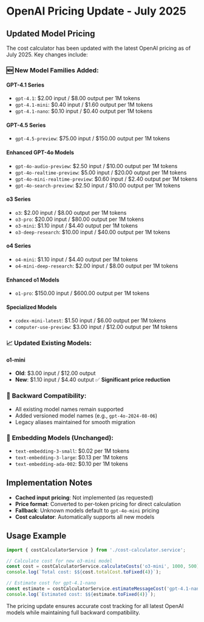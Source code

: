 # OpenAI Pricing Update - July 2025

## Updated Model Pricing

The cost calculator has been updated with the latest OpenAI pricing as of July 2025. Key changes include:

### 🆕 **New Model Families Added:**

#### GPT-4.1 Series
- `gpt-4.1`: $2.00 input / $8.00 output per 1M tokens
- `gpt-4.1-mini`: $0.40 input / $1.60 output per 1M tokens  
- `gpt-4.1-nano`: $0.10 input / $0.40 output per 1M tokens

#### GPT-4.5 Series  
- `gpt-4.5-preview`: $75.00 input / $150.00 output per 1M tokens

#### Enhanced GPT-4o Models
- `gpt-4o-audio-preview`: $2.50 input / $10.00 output per 1M tokens
- `gpt-4o-realtime-preview`: $5.00 input / $20.00 output per 1M tokens
- `gpt-4o-mini-realtime-preview`: $0.60 input / $2.40 output per 1M tokens
- `gpt-4o-search-preview`: $2.50 input / $10.00 output per 1M tokens

#### o3 Series
- `o3`: $2.00 input / $8.00 output per 1M tokens
- `o3-pro`: $20.00 input / $80.00 output per 1M tokens
- `o3-mini`: $1.10 input / $4.40 output per 1M tokens
- `o3-deep-research`: $10.00 input / $40.00 output per 1M tokens

#### o4 Series
- `o4-mini`: $1.10 input / $4.40 output per 1M tokens
- `o4-mini-deep-research`: $2.00 input / $8.00 output per 1M tokens

#### Enhanced o1 Models
- `o1-pro`: $150.00 input / $600.00 output per 1M tokens

#### Specialized Models
- `codex-mini-latest`: $1.50 input / $6.00 output per 1M tokens
- `computer-use-preview`: $3.00 input / $12.00 output per 1M tokens

### 📈 **Updated Existing Models:**

#### o1-mini
- **Old**: $3.00 input / $12.00 output
- **New**: $1.10 input / $4.40 output ✅ **Significant price reduction**

### 🔄 **Backward Compatibility:**
- All existing model names remain supported
- Added versioned model names (e.g., `gpt-4o-2024-08-06`)
- Legacy aliases maintained for smooth migration

### 💾 **Embedding Models (Unchanged):**
- `text-embedding-3-small`: $0.02 per 1M tokens
- `text-embedding-3-large`: $0.13 per 1M tokens  
- `text-embedding-ada-002`: $0.10 per 1M tokens

## Implementation Notes

- **Cached input pricing**: Not implemented (as requested)
- **Price format**: Converted to per-token pricing for direct calculation
- **Fallback**: Unknown models default to `gpt-4o-mini` pricing
- **Cost calculator**: Automatically supports all new models

## Usage Example

```typescript
import { costCalculatorService } from './cost-calculator.service';

// Calculate cost for new o3-mini model
const cost = costCalculatorService.calculateCosts('o3-mini', 1000, 500);
console.log(`Total cost: $${cost.totalCost.toFixed(4)}`);

// Estimate cost for gpt-4.1-nano
const estimate = costCalculatorService.estimateMessageCost('gpt-4.1-nano', 800, 400);
console.log(`Estimated cost: $${estimate.toFixed(4)}`);
```

The pricing update ensures accurate cost tracking for all latest OpenAI models while maintaining full backward compatibility.
